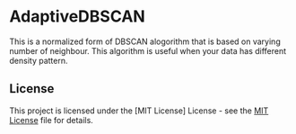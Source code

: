# AdaptiveDBSCAN
This is a normalized form of DBSCAN alogorithm that is based on varying number of neighbour. This algorithm is useful when your data has different density pattern.

## License

This project is licensed under the [MIT License] License - see the [MIT License](LICENSE) file for details.
